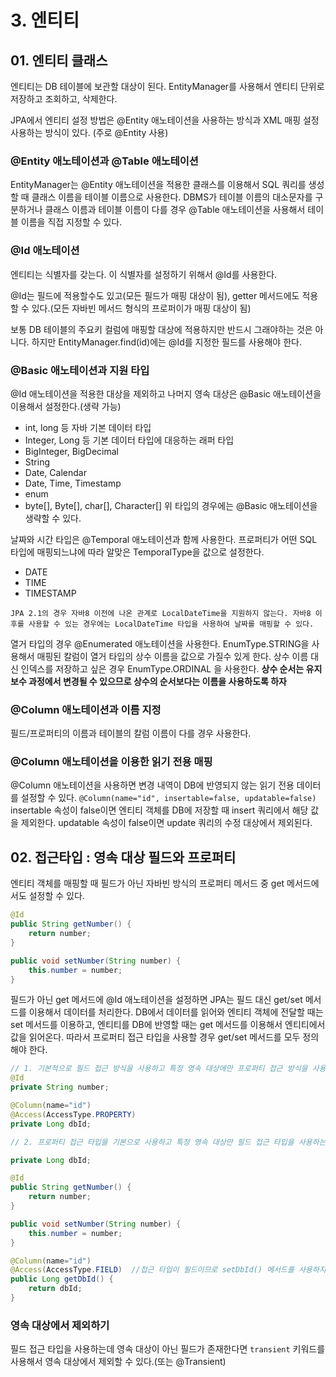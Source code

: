 # 3. 엔티티
## 01. 엔티티 클래스
엔티티는 DB 테이블에 보관할 대상이 된다. EntityManager를 사용해서 엔티티 단위로 저장하고 조회하고, 삭제한다. 

JPA에서 엔티티 설정 방법은 @Entity 애노테이션을 사용하는 방식과 XML 매핑 설정 사용하는 방식이 있다. (주로 @Entity 사용)

### @Entity 애노테이션과 @Table 애노테이션
EntityManager는 @Entity 애노테이션을 적용한 클래스를 이용해서 SQL 쿼리를 생성할 때 클래스 이름을 테이블 이름으로 사용한다. DBMS가 테이블 이름의 대소문자를 구분하거나 클래스 이름과 테이블 이름이 다를 경우 @Table 애노테이션을 사용해서 테이블 이름을 직접 지정할 수 있다.

### @Id 애노테이션
엔티티는 식별자를 갖는다. 이 식별자를 설정하기 위해서 @Id를 사용한다.

@Id는 필드에 적용할수도 있고(모든 필드가 매핑 대상이 됨), getter 메서드에도 적용할 수 있다.(모든 자바빈 메서드 형식의 프로퍼이가 매핑 대상이 됨)

보통 DB 테이블의 주요키 컬럼에 매핑할 대상에 적용하지만 반드시 그래야하는 것은 아니다. 하지만 EntityManager.find(id)에는 @Id를 지정한 필드를 사용해야 한다.

### @Basic 애노테이션과 지원 타입
@Id 애노테이션을 적용한 대상을 제외하고 나머지 영속 대상은 @Basic 애노테이션을 이용해서 설정한다.(생략 가능)

* int, long 등 자바 기본 데이터 타입
* Integer, Long 등 기본 데이터 타입에 대응하는 래퍼 타입
* BigInteger, BigDecimal
* String
* Date, Calendar
* Date, Time, Timestamp
* enum
* byte[], Byte[], char[], Character[]
위 타입의 경우에는 @Basic 애노테이션을 생략할 수 있다. 

날짜와 시간 타입은 @Temporal 애노테이션과 함께 사용한다. 프로퍼티가 어떤 SQL 타입에 매핑되느냐에 따라 알맞은 TemporalType을 값으로 설정한다.
* DATE
* TIME
* TIMESTAMP

`JPA 2.1의 경우 자바8 이전에 나온 관계로 LocalDateTime을 지원하지 않는다. 자바8 이후를 사용할 수 있는 경우에는 LocalDateTime 타입을 사용하여 날짜를 매핑할 수 있다.`

열거 타입의 경우 @Enumerated 애노테이션을 사용한다. EnumType.STRING을 사용해서 매핑된 칼럼이 열거 타입의 상수 이름을 값으로 가질수 있게 한다. 상수 이름 대신 인덱스를 저장하고 싶은 경우 EnumType.ORDINAL 을 사용한다. __상수 순서는 유지보수 과정에서 변경될 수 있으므로 상수의 순서보다는 이름을 사용하도록 하자__

### @Column 애노테이션과 이름 지정
필드/프로퍼티의 이름과 테이블의 칼럼 이름이 다를 경우 사용한다. 

### @Column 애노테이션을 이용한 읽기 전용 매핑
@Column 애노테이션을 사용하면 변경 내역이 DB에 반영되지 않는 읽기 전용 데이터를 설정할 수 있다. `@Column(name="id", insertable=false, updatable=false)` insertable 속성이 false이면 엔티티 객체를 DB에 저장할 때 insert 쿼리에서 해당 값을 제외한다. updatable 속성이 false이면 update 쿼리의 수정 대상에서 제외된다.


## 02. 접근타입 : 영속 대상 필드와 프로퍼티
엔티티 객체를 매핑할 때 필드가 아닌 자바빈 방식의 프로퍼티 메서드 중 get 메서드에서도 설정할 수 있다.

```java
@Id
public String getNumber() {
    return number;
}

public void setNumber(String number) {
    this.number = number;
}
```
필드가 아닌 get 메서드에 @Id 애노테이션을 설정하면 JPA는 필드 대신 get/set 메서드를 이용해서 데이터를 처리한다. DB에서 데이터를 읽어와 엔티티 객체에 전달할 때는 set 메서드를 이용하고, 엔티티를 DB에 반영할 때는 get 메서드를 이용해서 엔티티에서 값을 읽어온다. 따라서 프로퍼티 접근 타입을 사용할 경우 get/set 메서드를 모두 정의해야 한다.

```java
// 1. 기본적으로 필드 접근 방식을 사용하고 특정 영속 대상에만 프로퍼티 접근 방식을 사용해야 하는 경우 @Access 애노테이션을 사용
@Id
private String number;

@Column(name="id")
@Access(AccessType.PROPERTY)
private Long dbId;

// 2. 프로퍼티 접근 타입을 기본으로 사용하고 특정 영속 대상만 필드 접근 타입을 사용하는 경우 get 메서드에 @Access 애노테이션 설정

private Long dbId;

@Id
public String getNumber() {
    return number;
}

public void setNumber(String number) {
    this.number = number;
}

@Column(name="id")
@Access(AccessType.FIELD)  //접근 타입이 필드이므로 setDbId() 메서드를 사용하지 않는다.
public Long getDbId() {
    return dbId;
}
```

### 영속 대상에서 제외하기
필드 접근 타입을 사용하는데 영속 대상이 아닌 필드가 존재한다면 `transient` 키워드를 사용해서 영속 대상에서 제외할 수 있다.(또는 @Transient)


